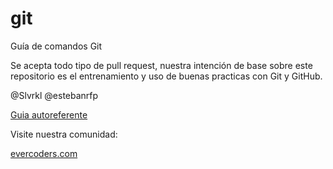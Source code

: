 git
===

Guía de comandos Git

Se acepta todo tipo de pull request, nuestra intención de base sobre este repositorio es el entrenamiento y uso de buenas practicas con Git y GitHub. 

@Slvrkl @estebanrfp


[Guia autoreferente](http://evercoders.github.io/git/)

Visite nuestra comunidad:

[evercoders.com](http://evercoders.com)
